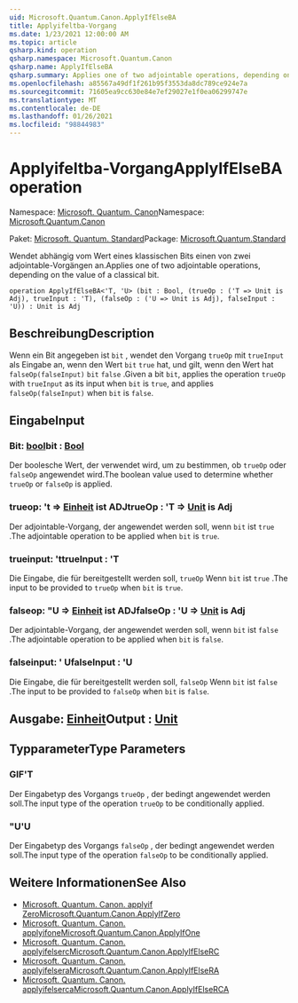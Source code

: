 ```yaml
---
uid: Microsoft.Quantum.Canon.ApplyIfElseBA
title: Applyifeltba-Vorgang
ms.date: 1/23/2021 12:00:00 AM
ms.topic: article
qsharp.kind: operation
qsharp.namespace: Microsoft.Quantum.Canon
qsharp.name: ApplyIfElseBA
qsharp.summary: Applies one of two adjointable operations, depending on the value of a classical bit.
ms.openlocfilehash: a85567a49df1f261b95f3553da8dc789ce924e7a
ms.sourcegitcommit: 71605ea9cc630e84e7ef29027e1f0ea06299747e
ms.translationtype: MT
ms.contentlocale: de-DE
ms.lasthandoff: 01/26/2021
ms.locfileid: "98844983"
---
```

# <a name="applyifelseba-operation"></a><span data-ttu-id="c72e1-102">Applyifeltba-Vorgang</span><span class="sxs-lookup"><span data-stu-id="c72e1-102">ApplyIfElseBA operation</span></span>

<span data-ttu-id="c72e1-103">Namespace: [Microsoft. Quantum. Canon](xref:Microsoft.Quantum.Canon)</span><span class="sxs-lookup"><span data-stu-id="c72e1-103">Namespace: [Microsoft.Quantum.Canon](xref:Microsoft.Quantum.Canon)</span></span>

<span data-ttu-id="c72e1-104">Paket: [Microsoft. Quantum. Standard](https://nuget.org/packages/Microsoft.Quantum.Standard)</span><span class="sxs-lookup"><span data-stu-id="c72e1-104">Package: [Microsoft.Quantum.Standard](https://nuget.org/packages/Microsoft.Quantum.Standard)</span></span>


<span data-ttu-id="c72e1-105">Wendet abhängig vom Wert eines klassischen Bits einen von zwei adjointable-Vorgängen an.</span><span class="sxs-lookup"><span data-stu-id="c72e1-105">Applies one of two adjointable operations, depending on the value of a classical bit.</span></span>

```qsharp
operation ApplyIfElseBA<'T, 'U> (bit : Bool, (trueOp : ('T => Unit is Adj), trueInput : 'T), (falseOp : ('U => Unit is Adj), falseInput : 'U)) : Unit is Adj
```


## <a name="description"></a><span data-ttu-id="c72e1-106">Beschreibung</span><span class="sxs-lookup"><span data-stu-id="c72e1-106">Description</span></span>

<span data-ttu-id="c72e1-107">Wenn ein Bit angegeben ist `bit` , wendet den Vorgang `trueOp` mit `trueInput` als Eingabe an, wenn den Wert `bit` `true` hat, und gilt, wenn den Wert hat `falseOp(falseInput)` `bit` `false` .</span><span class="sxs-lookup"><span data-stu-id="c72e1-107">Given a bit `bit`, applies the operation `trueOp` with `trueInput` as its input when `bit` is `true`, and applies `falseOp(falseInput)` when `bit` is `false`.</span></span>

## <a name="input"></a><span data-ttu-id="c72e1-108">Eingabe</span><span class="sxs-lookup"><span data-stu-id="c72e1-108">Input</span></span>

### <a name="bit--bool"></a><span data-ttu-id="c72e1-109">Bit: [bool](xref:microsoft.quantum.lang-ref.bool)</span><span class="sxs-lookup"><span data-stu-id="c72e1-109">bit : [Bool](xref:microsoft.quantum.lang-ref.bool)</span></span>

<span data-ttu-id="c72e1-110">Der boolesche Wert, der verwendet wird, um zu bestimmen, ob `trueOp` oder `falseOp` angewendet wird.</span><span class="sxs-lookup"><span data-stu-id="c72e1-110">The boolean value used to determine whether `trueOp` or `falseOp` is applied.</span></span>


### <a name="trueop--t--unit--is-adj"></a><span data-ttu-id="c72e1-111">trueop: 't => [Einheit](xref:microsoft.quantum.lang-ref.unit)  ist ADJ</span><span class="sxs-lookup"><span data-stu-id="c72e1-111">trueOp : 'T => [Unit](xref:microsoft.quantum.lang-ref.unit)  is Adj</span></span>

<span data-ttu-id="c72e1-112">Der adjointable-Vorgang, der angewendet werden soll, wenn `bit` ist `true` .</span><span class="sxs-lookup"><span data-stu-id="c72e1-112">The adjointable operation to be applied when `bit` is `true`.</span></span>


### <a name="trueinput--t"></a><span data-ttu-id="c72e1-113">trueinput: 't</span><span class="sxs-lookup"><span data-stu-id="c72e1-113">trueInput : 'T</span></span>

<span data-ttu-id="c72e1-114">Die Eingabe, die für bereitgestellt werden soll, `trueOp` Wenn `bit` ist `true` .</span><span class="sxs-lookup"><span data-stu-id="c72e1-114">The input to be provided to `trueOp` when `bit` is `true`.</span></span>


### <a name="falseop--u--unit--is-adj"></a><span data-ttu-id="c72e1-115">falseop: "U => [Einheit](xref:microsoft.quantum.lang-ref.unit)  ist ADJ</span><span class="sxs-lookup"><span data-stu-id="c72e1-115">falseOp : 'U => [Unit](xref:microsoft.quantum.lang-ref.unit)  is Adj</span></span>

<span data-ttu-id="c72e1-116">Der adjointable-Vorgang, der angewendet werden soll, wenn `bit` ist `false` .</span><span class="sxs-lookup"><span data-stu-id="c72e1-116">The adjointable operation to be applied when `bit` is `false`.</span></span>


### <a name="falseinput--u"></a><span data-ttu-id="c72e1-117">falseinput: ' U</span><span class="sxs-lookup"><span data-stu-id="c72e1-117">falseInput : 'U</span></span>

<span data-ttu-id="c72e1-118">Die Eingabe, die für bereitgestellt werden soll, `falseOp` Wenn `bit` ist `false` .</span><span class="sxs-lookup"><span data-stu-id="c72e1-118">The input to be provided to `falseOp` when `bit` is `false`.</span></span>



## <a name="output--unit"></a><span data-ttu-id="c72e1-119">Ausgabe: [Einheit](xref:microsoft.quantum.lang-ref.unit)</span><span class="sxs-lookup"><span data-stu-id="c72e1-119">Output : [Unit](xref:microsoft.quantum.lang-ref.unit)</span></span>



## <a name="type-parameters"></a><span data-ttu-id="c72e1-120">Typparameter</span><span class="sxs-lookup"><span data-stu-id="c72e1-120">Type Parameters</span></span>

### <a name="t"></a><span data-ttu-id="c72e1-121">GIF</span><span class="sxs-lookup"><span data-stu-id="c72e1-121">'T</span></span>

<span data-ttu-id="c72e1-122">Der Eingabetyp des Vorgangs `trueOp` , der bedingt angewendet werden soll.</span><span class="sxs-lookup"><span data-stu-id="c72e1-122">The input type of the operation `trueOp` to be conditionally applied.</span></span>
### <a name="u"></a><span data-ttu-id="c72e1-123">"U</span><span class="sxs-lookup"><span data-stu-id="c72e1-123">'U</span></span>

<span data-ttu-id="c72e1-124">Der Eingabetyp des Vorgangs `falseOp` , der bedingt angewendet werden soll.</span><span class="sxs-lookup"><span data-stu-id="c72e1-124">The input type of the operation `falseOp` to be conditionally applied.</span></span>

## <a name="see-also"></a><span data-ttu-id="c72e1-125">Weitere Informationen</span><span class="sxs-lookup"><span data-stu-id="c72e1-125">See Also</span></span>

- [<span data-ttu-id="c72e1-126">Microsoft. Quantum. Canon. applyif Zero</span><span class="sxs-lookup"><span data-stu-id="c72e1-126">Microsoft.Quantum.Canon.ApplyIfZero</span></span>](xref:Microsoft.Quantum.Canon.ApplyIfZero)
- [<span data-ttu-id="c72e1-127">Microsoft. Quantum. Canon. applyifone</span><span class="sxs-lookup"><span data-stu-id="c72e1-127">Microsoft.Quantum.Canon.ApplyIfOne</span></span>](xref:Microsoft.Quantum.Canon.ApplyIfOne)
- [<span data-ttu-id="c72e1-128">Microsoft. Quantum. Canon. applyifelserc</span><span class="sxs-lookup"><span data-stu-id="c72e1-128">Microsoft.Quantum.Canon.ApplyIfElseRC</span></span>](xref:Microsoft.Quantum.Canon.ApplyIfElseRC)
- [<span data-ttu-id="c72e1-129">Microsoft. Quantum. Canon. applyifelsera</span><span class="sxs-lookup"><span data-stu-id="c72e1-129">Microsoft.Quantum.Canon.ApplyIfElseRA</span></span>](xref:Microsoft.Quantum.Canon.ApplyIfElseRA)
- [<span data-ttu-id="c72e1-130">Microsoft. Quantum. Canon. applyifelserca</span><span class="sxs-lookup"><span data-stu-id="c72e1-130">Microsoft.Quantum.Canon.ApplyIfElseRCA</span></span>](xref:Microsoft.Quantum.Canon.ApplyIfElseRCA)